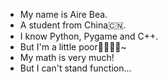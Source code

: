 - My name is Aire Bea.
- A student from China🇨🇳.
- I know Python, Pygame and C++.
- But I'm a little poor💸😭😭😭~
- My math is very much!
- But I can't stand function…
